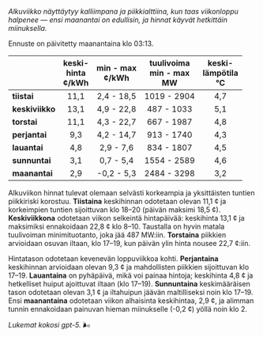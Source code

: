*Alkuviikko näyttäytyy kalliimpana ja piikkialttiina, kun taas viikonloppu halpenee — ensi maanantai on edullisin, ja hinnat käyvät hetkittäin miinuksella.*

Ennuste on päivitetty maanantaina klo 03:13.

|  | keski-<br>hinta<br>¢/kWh | min - max<br>¢/kWh | tuulivoima<br>min - max<br>MW | keski-<br>lämpötila<br>°C |
|:-------------|:----------------:|:----------------:|:-------------:|:-------------:|
| **tiistai** | 11,1 | 2,4 - 18,5 | 1019 - 2904 | 4,7 |
| **keskiviikko** | 13,1 | 4,9 - 22,8 | 487 - 1033 | 5,1 |
| **torstai** | 11,1 | 4,3 - 22,7 | 667 - 1987 | 4,8 |
| **perjantai** | 9,3 | 4,2 - 14,7 | 913 - 1740 | 4,3 |
| **lauantai** | 4,8 | 2,9 - 7,6 | 834 - 1807 | 4,5 |
| **sunnuntai** | 3,1 | 0,7 - 5,4 | 1554 - 2589 | 4,6 |
| **maanantai** | 2,9 | -0,2 - 5,3 | 2484 - 3298 | 3,2 |

Alkuviikon hinnat tulevat olemaan selvästi korkeampia ja yksittäisten tuntien piikkiriski korostuu. **Tiistaina** keskihinnan odotetaan olevan 11,1 ¢ ja korkeimpien tuntien sijoittuvan klo 18–20 (päivän maksimi 18,5 ¢). **Keskiviikkona** odotetaan viikon selkeintä hintapäivää: keskihinta 13,1 ¢ ja maksimiksi ennakoidaan 22,8 ¢ klo 8–10. Taustalla on hyvin matala tuulivoiman minimituotanto, joka jää 487 MW:iin. **Torstaina** piikkien arvioidaan osuvan iltaan, klo 17–19, kun päivän ylin hinta nousee 22,7 ¢:iin.

Hintatason odotetaan kevenevän loppuviikkoa kohti. **Perjantaina** keskihinnan arvioidaan olevan 9,3 ¢ ja mahdollisten piikkien sijoittuvan klo 17–19. **Lauantaina** on pyhäpäivä, mikä voi painaa hintoja; keskihinta 4,8 ¢ ja hetkelliset huiput ajoittuvat iltaan (klo 17–19). **Sunnuntaina** keskimääräisen tason odotetaan olevan 3,1 ¢ ja iltahuipun jäävän maltilliseksi noin klo 17–19. Ensi **maanantaina** odotetaan viikon alhaisinta keskihintaa, 2,9 ¢, ja alimman tunnin ennakoidaan painuvan hieman miinukselle (-0,2 ¢) yöllä noin klo 2.

*Lukemat kokosi gpt-5.* 🌬️
